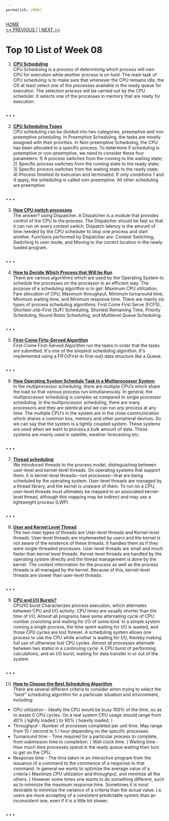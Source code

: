 ```yaml
---
permalink: /W08/
---
```

[HOME](../)<br>
[<< PREVIOUS |](../W07/)
[| NEXT >>](../W09/)<br>

# Top 10 List of Week 08

1. **[CPU Scheduling](https://www.guru99.com/cpu-scheduling-algorithms.html)** <br>
CPU Scheduling is a process of determining which process will own CPU for execution while another process is on hold. The main task of CPU scheduling is to make sure that whenever the CPU remains idle, the OS at least select one of the processes available in the ready queue for execution. The selection process will be carried out by the CPU scheduler. It selects one of the processes in memory that are ready for execution.
<br>
* * *

2. **[CPU Scheduling Types](https://www.geeksforgeeks.org/preemptive-and-non-preemptive-scheduling/)** <br>
CPU scheduling can be divided into two categories, preemptive and non preemptive scheduling. In Preemptive Scheduling, the tasks are mostly assigned with their priorities. In Non-preemptive Scheduling, the CPU has been allocated to a specific process. To determine if scheduling is preemptive or non-preemptive, we need to consider these four parameters: 1) A process switches from the running to the waiting state; 2) Specific process switches from the running state to the ready state; 3) Specific process switches from the waiting state to the ready state; 4) Process finished its execution and terminated. If only conditions 1 and 4 apply, the scheduling is called non-preemptive. All other scheduling are preemptive.
<br>
* * *

3. **[How CPU switch processes](https://primogu.github.io/os202/W08/)** <br>
The answer? using Dispatcher. A Dispatcher is a module that provides control of the CPU to the process. The Dispatcher should be fast so that it can run on every context switch. Dispatch latency is the amount of time needed by the CPU scheduler to stop one process and start another. Functions performed by Dispatcher are: Context Switching, Switching to user mode, and Moving to the correct location in the newly loaded program.

<br>
* * *

4. **[How to Decide Which Process that Will be Run](https://www.tutorialspoint.com/cooperating-process)** <br>
There are various algorithms which are used by the Operating System to schedule the processes on the processor in an efficient way. The purpose of a scheduling algorithm is to get: Maximum CPU utilization, Fare allocation of CPU, Maximum throughput, Minimum turnaround time, Minimum waiting time, and Minimum response time. There are mainly six types of process scheduling algorithms: First Come First Serve (FCFS), Shortest-Job-First (SJF) Scheduling, Shortest Remaining Time, Priority Scheduling, Round Robin Scheduling, and Multilevel Queue Scheduling.
<br>
* * *

5. **[First-Come Firts-Served Algorithm](https://www.guru99.com/fcfs-scheduling.html)** <br>
First-Come First-Served Algorithm run the tasks in order that the tasks are submitted. It's one of the simplest scheduling algorithm. It's implemented
using a FIFO(First-in first-out) data structure like a Queue.
<br>
* * *

6. **[How Operating System Schedule Task in a Multiprocessor System](https://www.includehelp.com/operating-systems/multiprocessor-scheduling-in-operating-system.aspx)** <br>
In the multiprocessor scheduling, there are multiple CPU’s which share the load so that various process run simultaneously. In general, the multiprocessor scheduling is complex as compared to single processor scheduling. In the multiprocessor scheduling, there are many processors and they are identical and we can run any process at any time. The multiple CPU’s in the system are in the close communication which shares a common bus, memory and other peripheral devices. So we can say that the system is a tightly coupled system. These systems are used when we want to process a bulk amount of data. These systems are mainly used in satellite, weather forecasting etc.
<br>
* * *

7. **[Thread scheduling](https://www.geeksforgeeks.org/thread-scheduling/)** <br>
We introduced threads to the process model, distinguishing between user-level and kernel-level threads. On operating systems that support them, it is kernel-level threads—not processes—that are being scheduled by the operating system. User-level threads are managed by a thread library, and the kernel is unaware of them. To run on a CPU, user-level threads must ultimately be mapped to an associated kernel-level thread, although this mapping may be indirect and may use a lightweight process (LWP).
<br>
* * *

8. **[User and Kernel Level Thread](https://www.tutorialspoint.com/user-level-threads-and-kernel-level-threads)** <br>
The two main types of threads are User-level threads and Kernel-level threads. User-level threads are implemented by users and the kernel is not aware of the existence of these threads. It handles them as if they were single-threaded processes. User-level threads are small and much faster than kernel level threads. Kernel-level threads are handled by the operating system directly and the thread management is done by the kernel. The context information for the process as well as the process threads is all managed by the kernel. Because of this, kernel-level threads are slower than user-level threads.
<br>
* * *

9. **[CPU and I/O Bursts?](https://www.cs.uic.edu/~jbell/CourseNotes/OperatingSystems/6_CPU_Scheduling.html)** <br>
CPU/IO burst Characterizes process execution, which alternates between CPU and I/O activity. CPU times are usually shorter than the time of I/O. Almost all programs have some alternating cycle of CPU number crunching and waiting for I/O of some kind. In a simple system running a single process, the time spent waiting for I/O is wasted, and those CPU cycles are lost forever. A scheduling system allows one process to use the CPU while another is waiting for I/O, thereby making full use of otherwise lost CPU cycles. Almost all processes alternate between two states in a continuing cycle: A CPU burst of performing calculations, and an I/O burst, waiting for data transfer in or out of the system.
<br>
* * *

10. **[How to Choose the Best Scheduling Algorithm](https://www.cs.uic.edu/~jbell/CourseNotes/OperatingSystems/5_CPU_Scheduling.html)** <br>
There are several different criteria to consider when trying to select the "best" scheduling algorithm for a particular situation and environment, including:
- CPU utilization - Ideally the CPU would be busy 100% of the time, so as to waste 0 CPU cycles. On a real system CPU usage should range from 40% ( lightly loaded ) to 90% ( heavily loaded. )
- Throughput - Number of processes completed per unit time. May range from 10 / second to 1 / hour depending on the specific processes.
- Turnaround time - Time required for a particular process to complete, from submission time to completion. ( Wall clock time. )
Waiting time - How much time processes spend in the ready queue waiting their turn to get on the CPU.
- Response time - The time taken in an interactive program from the issuance of a command to the commence of a response to that command.
In general we wants to optimize the average value of a criteria ( Maximize CPU utilization and throughput, and minimize all the others. ) However some times one wants to do something different, such as to minimize the maximum response time.
Sometimes it is most desirable to minimize the variance of a criteria than the actual value. I.e. users are more accepting of a consistent predictable system than an inconsistent one, even if it is a little bit slower.
<br>
* * *
